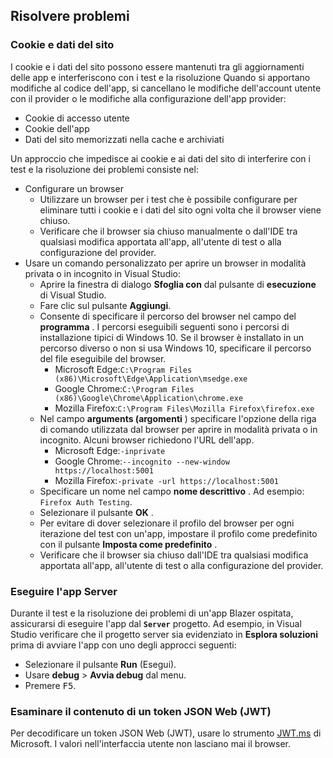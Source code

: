 ## <a name="troubleshoot"></a>Risolvere problemi

### <a name="cookies-and-site-data"></a>Cookie e dati del sito

I cookie e i dati del sito possono essere mantenuti tra gli aggiornamenti delle app e interferiscono con i test e la risoluzione Quando si apportano modifiche al codice dell'app, si cancellano le modifiche dell'account utente con il provider o le modifiche alla configurazione dell'app provider:

* Cookie di accesso utente
* Cookie dell'app
* Dati del sito memorizzati nella cache e archiviati

Un approccio che impedisce ai cookie e ai dati del sito di interferire con i test e la risoluzione dei problemi consiste nel:

* Configurare un browser
  * Utilizzare un browser per i test che è possibile configurare per eliminare tutti i cookie e i dati del sito ogni volta che il browser viene chiuso.
  * Verificare che il browser sia chiuso manualmente o dall'IDE tra qualsiasi modifica apportata all'app, all'utente di test o alla configurazione del provider.
* Usare un comando personalizzato per aprire un browser in modalità privata o in incognito in Visual Studio:
  * Aprire la finestra di dialogo **Sfoglia con** dal pulsante di **esecuzione** di Visual Studio.
  * Fare clic sul pulsante **Aggiungi**.
  * Consente di specificare il percorso del browser nel campo del **programma** . I percorsi eseguibili seguenti sono i percorsi di installazione tipici di Windows 10. Se il browser è installato in un percorso diverso o non si usa Windows 10, specificare il percorso del file eseguibile del browser.
    * Microsoft Edge:`C:\Program Files (x86)\Microsoft\Edge\Application\msedge.exe`
    * Google Chrome:`C:\Program Files (x86)\Google\Chrome\Application\chrome.exe`
    * Mozilla Firefox:`C:\Program Files\Mozilla Firefox\firefox.exe`
  * Nel campo **arguments (argomenti** ) specificare l'opzione della riga di comando utilizzata dal browser per aprire in modalità privata o in incognito. Alcuni browser richiedono l'URL dell'app.
    * Microsoft Edge:`-inprivate`
    * Google Chrome:`--incognito --new-window https://localhost:5001`
    * Mozilla Firefox:`-private -url https://localhost:5001`
  * Specificare un nome nel campo **nome descrittivo** . Ad esempio: `Firefox Auth Testing`.
  * Selezionare il pulsante **OK** .
  * Per evitare di dover selezionare il profilo del browser per ogni iterazione del test con un'app, impostare il profilo come predefinito con il pulsante **Imposta come predefinito** .
  * Verificare che il browser sia chiuso dall'IDE tra qualsiasi modifica apportata all'app, all'utente di test o alla configurazione del provider.

### <a name="run-the-server-app"></a>Eseguire l'app Server

Durante il test e la risoluzione dei problemi di un'app Blazer ospitata, assicurarsi di eseguire l'app dal **`Server`** progetto. Ad esempio, in Visual Studio verificare che il progetto server sia evidenziato in **Esplora soluzioni** prima di avviare l'app con uno degli approcci seguenti:

* Selezionare il pulsante **Run** (Esegui).
* Usare **debug**  >  **Avvia debug** dal menu.
* Premere <kbd>F5</kbd>.

### <a name="inspect-the-content-of-a-json-web-token-jwt"></a>Esaminare il contenuto di un token JSON Web (JWT)

Per decodificare un token JSON Web (JWT), usare lo strumento [JWT.ms](https://jwt.ms/) di Microsoft. I valori nell'interfaccia utente non lasciano mai il browser.
